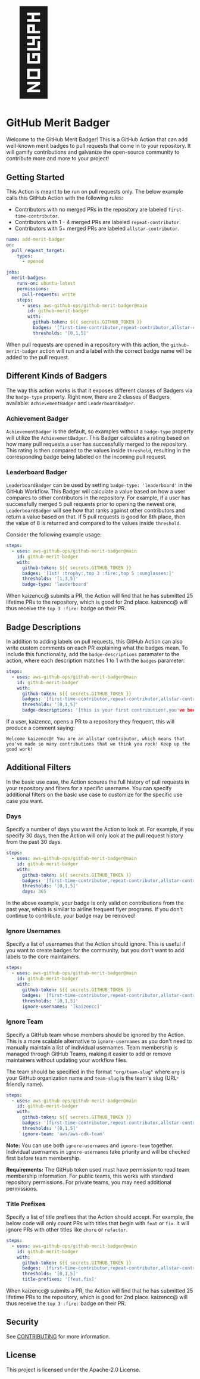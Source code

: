 # <span style="font-size:8em;">🦡</span>

# GitHub Merit Badger

Welcome to the GitHub Merit Badger! This is a GitHub Action that can add well-known
merit badges to pull requests that come in to your repository. It will gamify
contributions and galvanize the open-source community to contribute more and more
to your project!

## Getting Started

This Action is meant to be run on pull requests only. The below example calls this
GitHub Action with the following rules:

- Contributors with no merged PRs in the repository are labeled `first-time-contributor`.
- Contributors with 1 - 4 merged PRs are labeled `repeat-contributor`.
- Contributors with 5+ merged PRs are labeled `allstar-contributor`.

```yaml
name: add-merit-badger
on:
  pull_request_target:
    types:
      - opened

jobs:
  merit-badges:
    runs-on: ubuntu-latest
    permissions:
      pull-requests: write
    steps:
      - uses: aws-github-ops/github-merit-badger@main
        id: github-merit-badger
        with:
          github-token: ${{ secrets.GITHUB_TOKEN }}
          badges: '[first-time-contributor,repeat-contributor,allstar-contributor]'
          thresholds: '[0,1,5]'
```

When pull requests are opened in a repository with this action, the `github-merit-badger`
action will run and a label with the correct badge name will be added to the pull request.

## Different Kinds of Badgers

The way this action works is that it exposes different classes of Badgers via the `badge-type`
property. Right now, there are 2 classes of Badgers available: `AchievementBadger` and `LeaderboardBadger`.

### Achievement Badger

`AchievementBadger` is the default, so examples without a `badge-type` property will utilize the
`AchievementBadger`. This Badger calculates a rating based on how many pull requests a user
has successfully merged to the repository. This rating is then compared to the values inside `threshold`,
resulting in the corresponding badge being labeled on the incoming pull request.

### Leaderboard Badger

`LeaderboardBadger` can be used by setting `badge-type: 'leaderboard'` in the GitHub Workflow. This Badger
will calculate a value based on how a user compares to other contributors in the repository. For example,
if a user has successfully merged 5 pull requests prior to opening the newest one, `LeaderboardBadger` will
see how that ranks against other contributors and return a value based on that. If 5 pull requests is good
for 8th place, then the value of 8 is returned and compared to the values inside `threshold`.

Consider the following example usage:

```yaml
steps:
  - uses: aws-github-ops/github-merit-badger@main
    id: github-merit-badger
    with:
      github-token: ${{ secrets.GITHUB_TOKEN }}
      badges: '[1st! :trophy:,top 3 :fire:,top 5 :sunglasses:]'
      thresholds: '[1,3,5]'
      badge-type: 'leaderboard'
```

When kaizencc@ submits a PR, the Action will find that he has submitted 25 lifetime PRs to the repository, which is good for 2nd place. kaizencc@ will thus receive the `top 3 :fire:` badge on their PR.

## Badge Descriptions

In addition to adding labels on pull requests, this GitHub Action can also write custom
comments on each PR explaining what the badges mean. To include this functionality,
add the `badge-descriptions` paramater to the action, where each description matches 1
to 1 with the `badges` parameter:

```yaml
steps:
  - uses: aws-github-ops/github-merit-badger@main
    id: github-merit-badger
    with:
      github-token: ${{ secrets.GITHUB_TOKEN }}
      badges: '[first-time-contributor,repeat-contributor,allstar-contributor]'
      thresholds: '[0,1,5]'
      badge-descriptions: '[this is your first contribution!,you've been here before, welcome back!,you've made so many contributions that we think you rock!]'
```

If a user, kaizencc, opens a PR to a repository they frequent, this will produce a
comment saying:

```
Welcome kaizencc@! You are an allstar contributor, which means that you've made so many contributions that we think you rock! Keep up the good work!
```

## Additional Filters

In the basic use case, the Action scoures the full history of pull requests in your 
repository and filters for a specific username. You can specify additional filters on
the basic use case to customize for the specific use case you want.

### Days

Specify a number of days you want the Action to look at. For example, if you specify
30 days, then the Action will only look at the pull request history from the past 30 days.

```yaml
steps:
  - uses: aws-github-ops/github-merit-badger@main
    id: github-merit-badger
    with:
      github-token: ${{ secrets.GITHUB_TOKEN }}
      badges: '[first-time-contributor,repeat-contributor,allstar-contributor]'
      thresholds: '[0,1,5]'
      days: 365
```

In the above example, your badge is only valid on contributions from the past year, which
is similar to airline frequent flyer programs. If you don't continue to contribute, your
badge may be removed!

### Ignore Usernames

Specify a list of usernames that the Action should ignore. This is useful if you want to
create badges for the community, but you don't want to add labels to the core maintainers.

```yaml
steps:
  - uses: aws-github-ops/github-merit-badger@main
    id: github-merit-badger
    with:
      github-token: ${{ secrets.GITHUB_TOKEN }}
      badges: '[first-time-contributor,repeat-contributor,allstar-contributor]'
      thresholds: '[0,1,5]'
      ignore-usernames: '[kaizencc]'
```

### Ignore Team

Specify a GitHub team whose members should be ignored by the Action. This is a more scalable
alternative to `ignore-usernames` as you don't need to manually maintain a list of individual
usernames. Team membership is managed through GitHub Teams, making it easier to add or remove
maintainers without updating your workflow files.

The team should be specified in the format `"org/team-slug"` where `org` is your GitHub
organization name and `team-slug` is the team's slug (URL-friendly name).

```yaml
steps:
  - uses: aws-github-ops/github-merit-badger@main
    id: github-merit-badger
    with:
      github-token: ${{ secrets.GITHUB_TOKEN }}
      badges: '[first-time-contributor,repeat-contributor,allstar-contributor]'
      thresholds: '[0,1,5]'
      ignore-team: 'aws/aws-cdk-team'
```

**Note:** You can use both `ignore-usernames` and `ignore-team` together. Individual usernames
in `ignore-usernames` take priority and will be checked first before team membership.

**Requirements:** The GitHub token used must have permission to read team membership information.
For public teams, this works with standard repository permissions. For private teams, you may
need additional permissions.

### Title Prefixes

Specify a list of title prefixes that the Action should accept. For example, the below code
will only count PRs with titles that begin with `feat` or `fix`. It will ignore PRs with other
titles like `chore` or `refactor`.

```yaml
steps: 
  - uses: aws-github-ops/github-merit-badger@main
    id: github-merit-badger
    with:
      github-token: ${{ secrets.GITHUB_TOKEN }}
      badges: '[first-time-contributor,repeat-contributor,allstar-contributor]'
      thresholds: '[0,1,5]'
      title-prefixes: '[feat,fix]'
```

When kaizencc@ submits a PR, the Action will find that he has submitted 25 lifetime PRs to the repository, which is good for 2nd place. kaizencc@ will thus receive the `top 3 :fire:` badge on their PR.

## Security

See [CONTRIBUTING](CONTRIBUTING.md#security-issue-notifications) for more information.

## License

This project is licensed under the Apache-2.0 License.
